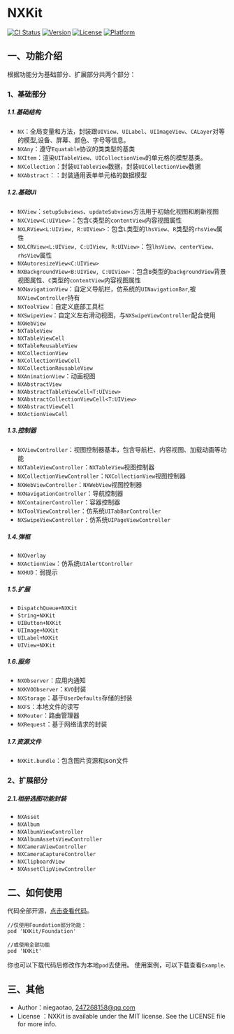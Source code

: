 # NXKit

[![CI Status](https://img.shields.io/travis/niegaotao/NXKit.svg?style=flat)](https://travis-ci.org/niegaotao/NXKit)
[![Version](https://img.shields.io/cocoapods/v/NXKit.svg?style=flat)](https://cocoapods.org/pods/NXKit)
[![License](https://img.shields.io/cocoapods/l/NXKit.svg?style=flat)](https://cocoapods.org/pods/NXKit)
[![Platform](https://img.shields.io/cocoapods/p/NXKit.svg?style=flat)](https://cocoapods.org/pods/NXKit)

## 一、功能介绍
根据功能分为基础部分、扩展部分共两个部分：

### 1、基础部分

##### 1.1.基础结构
- `NX`：全局变量和方法，封装跟`UIView`、`UILabel`、`UIImageView`、`CALayer`对等的模型,设备、屏幕、颜色、字号等信息。
- `NXAny`：遵守`Equatable`协议的类类型的基类
- `NXItem`：渲染`UITableView`、`UICollectionView`的单元格的模型基类。
- `NXCollection`：封装`UITableView`数据，封装`UICollectionView`数据
- `NXAbstract`：：封装通用表单单元格的数据模型

##### 1.2.基础UI
- `NXView`：`setupSubviews`、`updateSubviews`方法用于初始化视图和刷新视图
- `NXCView<C:UIView>`：包含`C`类型的`contentView`内容视图属性
- `NXLRView<L:UIView, R:UIView>`：包含`L`类型的`lhsView`、`R`类型的`rhsView`属性
- `NXLCRView<L:UIView, C:UIView, R:UIView>`：包`lhsView`、`centerView`、`rhsView`属性
- `NXAutoresizeView<C:UIView>`
- `NXBackgroundView<B:UIView, C:UIView>`：包含`B`类型的`backgroundView`背景视图属性、`C`类型的`contentView`内容视图属性
- `NXNavigationView`：自定义导航栏，仿系统的`UINavigationBar`,被`NXViewController`持有
- `NXToolView`：自定义底部工具栏
- `NXSwipeView`：自定义左右滑动视图，与`NXSwipeViewController`配合使用
- `NXWebView`
- `NXTableView`
- `NXTableViewCell`
- `NXTableReusableView`
- `NXCollectionView`
- `NXCollectionViewCell`
- `NXCollectionReusableView`
- `NXAnimationView`：动画视图
- `NXAbstractView`
- `NXAbstractTableViewCell<T:UIView>`
- `NXAbstractCollectionViewCell<T:UIView>`
- `NXAbstractViewCell`
- `NXActionViewCell`

##### 1.3.控制器
- `NXViewController`：视图控制器基本，包含导航栏、内容视图、加载动画等功能
- `NXTableViewController`：`NXTableView`视图控制器
- `NXCollectionViewController`：`NXCollectionView`视图控制器
- `NXWebViewController`：`NXWebView`视图控制器
- `NXNavigationController`：导航控制器
- `NXContainerController`：容器控制器
- `NXToolViewController`：仿系统`UITabBarController`
- `NXSwipeViewController`：仿系统`UIPageViewController`

##### 1.4.弹框
- `NXOverlay`
- `NXActionView`：仿系统`UIAlertController`
- `NXHUD`：弱提示

##### 1.5.扩展
- `DispatchQueue+NXKit`
- `String+NXKit`
- `UIButton+NXKit`
- `UIImage+NXKit`
- `UILabel+NXKit`
- `UIView+NXKit`

##### 1.6.服务
- `NXObserver`：应用内通知
- `NXKVOObserver`：`KVO`封装
- `NXStorage`：基于`UserDefaults`存储的封装
- `NXFS`：本地文件的读写
- `NXRouter`：路由管理器
- `NXRequest`：基于网络请求的封装

##### 1.7.资源文件
- `NXKit.bundle`：包含图片资源和json文件

### 2、扩展部分

##### 2.1.相册选图功能封装
- `NXAsset`
- `NXAlbum`
- `NXAlbumViewController`
- `NXAlbumAssetsViewController`
- `NXCameraViewController`
- `NXCameraCaptureController`
- `NXClipboardView`
- `NXAssetClipViewController`

## 二、如何使用
代码全部开源，[点击查看代码](https://github.com/niegaotao/NXKit.git)。
```
//仅使用Foundation部分功能：
pod 'NXKit/Foundation'

//或使用全部功能
pod 'NXKit'
```
你也可以下载代码后修改作为本地`pod`去使用。
使用案例，可以下载查看`Example`.

## 三、其他
- Author：niegaotao, 247268158@qq.com
- License ：NXKit is available under the MIT license. See the LICENSE file for more info.

